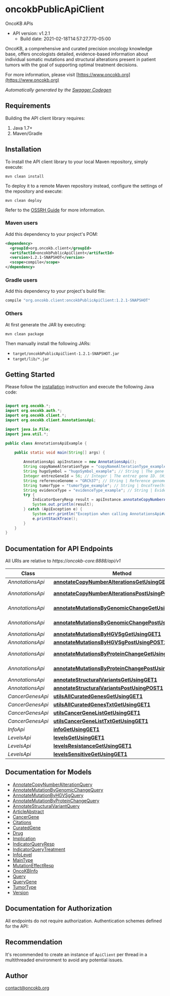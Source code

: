# oncokbPublicApiClient

OncoKB APIs
- API version: v1.2.1
  - Build date: 2021-02-18T14:57:27.770-05:00

OncoKB, a comprehensive and curated precision oncology knowledge base, offers oncologists detailed, evidence-based information about individual somatic mutations and structural alterations present in patient tumors with the goal of supporting optimal treatment decisions.

  For more information, please visit [https://www.oncokb.org](https://www.oncokb.org)

*Automatically generated by the [Swagger Codegen](https://github.com/swagger-api/swagger-codegen)*


## Requirements

Building the API client library requires:
1. Java 1.7+
2. Maven/Gradle

## Installation

To install the API client library to your local Maven repository, simply execute:

```shell
mvn clean install
```

To deploy it to a remote Maven repository instead, configure the settings of the repository and execute:

```shell
mvn clean deploy
```

Refer to the [OSSRH Guide](http://central.sonatype.org/pages/ossrh-guide.html) for more information.

### Maven users

Add this dependency to your project's POM:

```xml
<dependency>
  <groupId>org.oncokb.client</groupId>
  <artifactId>oncokbPublicApiClient</artifactId>
  <version>1.2.1-SNAPSHOT</version>
  <scope>compile</scope>
</dependency>
```

### Gradle users

Add this dependency to your project's build file:

```groovy
compile "org.oncokb.client:oncokbPublicApiClient:1.2.1-SNAPSHOT"
```

### Others

At first generate the JAR by executing:

```shell
mvn clean package
```

Then manually install the following JARs:

* `target/oncokbPublicApiClient-1.2.1-SNAPSHOT.jar`
* `target/lib/*.jar`

## Getting Started

Please follow the [installation](#installation) instruction and execute the following Java code:

```java

import org.oncokb.*;
import org.oncokb.auth.*;
import org.oncokb.client.*;
import org.oncokb.client.AnnotationsApi;

import java.io.File;
import java.util.*;

public class AnnotationsApiExample {

    public static void main(String[] args) {
        
        AnnotationsApi apiInstance = new AnnotationsApi();
        String copyNameAlterationType = "copyNameAlterationType_example"; // String | Copy number alteration type
        String hugoSymbol = "hugoSymbol_example"; // String | The gene symbol used in Human Genome Organisation. Example: BRAF
        Integer entrezGeneId = 56; // Integer | The entrez gene ID. (Higher priority than hugoSymbol). Example: 673
        String referenceGenome = "GRCh37"; // String | Reference genome, either GRCh37 or GRCh38. The default is GRCh37
        String tumorType = "tumorType_example"; // String | OncoTree(http://oncotree.info) tumor type name. The field supports OncoTree Code, OncoTree Name and OncoTree Main type. Example: Melanoma
        String evidenceType = "evidenceType_example"; // String | Evidence type to compute. This could help to improve the performance if you only look for sub-content. Example: ONCOGENIC. All available evidence type are GENE_SUMMARY, MUTATION_SUMMARY, TUMOR_TYPE_SUMMARY, PROGNOSTIC_SUMMARY, DIAGNOSTIC_SUMMARY, ONCOGENIC, MUTATION_EFFECT, PROGNOSTIC_IMPLICATION, DIAGNOSTIC_IMPLICATION, STANDARD_THERAPEUTIC_IMPLICATIONS_FOR_DRUG_SENSITIVITY, STANDARD_THERAPEUTIC_IMPLICATIONS_FOR_DRUG_RESISTANCE, INVESTIGATIONAL_THERAPEUTIC_IMPLICATIONS_DRUG_SENSITIVITY, INVESTIGATIONAL_THERAPEUTIC_IMPLICATIONS_DRUG_RESISTANCE. For multiple evidence types query, use ',' as separator.
        try {
            IndicatorQueryResp result = apiInstance.annotateCopyNumberAlterationsGetUsingGET1(copyNameAlterationType, hugoSymbol, entrezGeneId, referenceGenome, tumorType, evidenceType);
            System.out.println(result);
        } catch (ApiException e) {
            System.err.println("Exception when calling AnnotationsApi#annotateCopyNumberAlterationsGetUsingGET1");
            e.printStackTrace();
        }
    }
}

```

## Documentation for API Endpoints

All URIs are relative to *https://oncokb-core:8888/api/v1*

Class | Method | HTTP request | Description
------------ | ------------- | ------------- | -------------
*AnnotationsApi* | [**annotateCopyNumberAlterationsGetUsingGET1**](docs/AnnotationsApi.md#annotateCopyNumberAlterationsGetUsingGET1) | **GET** /annotate/copyNumberAlterations | annotateCopyNumberAlterationsGet
*AnnotationsApi* | [**annotateCopyNumberAlterationsPostUsingPOST1**](docs/AnnotationsApi.md#annotateCopyNumberAlterationsPostUsingPOST1) | **POST** /annotate/copyNumberAlterations | annotateCopyNumberAlterationsPost
*AnnotationsApi* | [**annotateMutationsByGenomicChangeGetUsingGET1**](docs/AnnotationsApi.md#annotateMutationsByGenomicChangeGetUsingGET1) | **GET** /annotate/mutations/byGenomicChange | annotateMutationsByGenomicChangeGet
*AnnotationsApi* | [**annotateMutationsByGenomicChangePostUsingPOST1**](docs/AnnotationsApi.md#annotateMutationsByGenomicChangePostUsingPOST1) | **POST** /annotate/mutations/byGenomicChange | annotateMutationsByGenomicChangePost
*AnnotationsApi* | [**annotateMutationsByHGVSgGetUsingGET1**](docs/AnnotationsApi.md#annotateMutationsByHGVSgGetUsingGET1) | **GET** /annotate/mutations/byHGVSg | annotateMutationsByHGVSgGet
*AnnotationsApi* | [**annotateMutationsByHGVSgPostUsingPOST1**](docs/AnnotationsApi.md#annotateMutationsByHGVSgPostUsingPOST1) | **POST** /annotate/mutations/byHGVSg | annotateMutationsByHGVSgPost
*AnnotationsApi* | [**annotateMutationsByProteinChangeGetUsingGET1**](docs/AnnotationsApi.md#annotateMutationsByProteinChangeGetUsingGET1) | **GET** /annotate/mutations/byProteinChange | annotateMutationsByProteinChangeGet
*AnnotationsApi* | [**annotateMutationsByProteinChangePostUsingPOST1**](docs/AnnotationsApi.md#annotateMutationsByProteinChangePostUsingPOST1) | **POST** /annotate/mutations/byProteinChange | annotateMutationsByProteinChangePost
*AnnotationsApi* | [**annotateStructuralVariantsGetUsingGET1**](docs/AnnotationsApi.md#annotateStructuralVariantsGetUsingGET1) | **GET** /annotate/structuralVariants | annotateStructuralVariantsGet
*AnnotationsApi* | [**annotateStructuralVariantsPostUsingPOST1**](docs/AnnotationsApi.md#annotateStructuralVariantsPostUsingPOST1) | **POST** /annotate/structuralVariants | annotateStructuralVariantsPost
*CancerGenesApi* | [**utilsAllCuratedGenesGetUsingGET1**](docs/CancerGenesApi.md#utilsAllCuratedGenesGetUsingGET1) | **GET** /utils/allCuratedGenes | utilsAllCuratedGenesGet
*CancerGenesApi* | [**utilsAllCuratedGenesTxtGetUsingGET1**](docs/CancerGenesApi.md#utilsAllCuratedGenesTxtGetUsingGET1) | **GET** /utils/allCuratedGenes.txt | utilsAllCuratedGenesTxtGet
*CancerGenesApi* | [**utilsCancerGeneListGetUsingGET1**](docs/CancerGenesApi.md#utilsCancerGeneListGetUsingGET1) | **GET** /utils/cancerGeneList | utilsCancerGeneListGet
*CancerGenesApi* | [**utilsCancerGeneListTxtGetUsingGET1**](docs/CancerGenesApi.md#utilsCancerGeneListTxtGetUsingGET1) | **GET** /utils/cancerGeneList.txt | utilsCancerGeneListTxtGet
*InfoApi* | [**infoGetUsingGET1**](docs/InfoApi.md#infoGetUsingGET1) | **GET** /info | infoGet
*LevelsApi* | [**levelsGetUsingGET1**](docs/LevelsApi.md#levelsGetUsingGET1) | **GET** /levels | levelsGet
*LevelsApi* | [**levelsResistanceGetUsingGET1**](docs/LevelsApi.md#levelsResistanceGetUsingGET1) | **GET** /levels/resistance | levelsResistanceGet
*LevelsApi* | [**levelsSensitiveGetUsingGET1**](docs/LevelsApi.md#levelsSensitiveGetUsingGET1) | **GET** /levels/sensitive | levelsSensitiveGet


## Documentation for Models

 - [AnnotateCopyNumberAlterationQuery](docs/AnnotateCopyNumberAlterationQuery.md)
 - [AnnotateMutationByGenomicChangeQuery](docs/AnnotateMutationByGenomicChangeQuery.md)
 - [AnnotateMutationByHGVSgQuery](docs/AnnotateMutationByHGVSgQuery.md)
 - [AnnotateMutationByProteinChangeQuery](docs/AnnotateMutationByProteinChangeQuery.md)
 - [AnnotateStructuralVariantQuery](docs/AnnotateStructuralVariantQuery.md)
 - [ArticleAbstract](docs/ArticleAbstract.md)
 - [CancerGene](docs/CancerGene.md)
 - [Citations](docs/Citations.md)
 - [CuratedGene](docs/CuratedGene.md)
 - [Drug](docs/Drug.md)
 - [Implication](docs/Implication.md)
 - [IndicatorQueryResp](docs/IndicatorQueryResp.md)
 - [IndicatorQueryTreatment](docs/IndicatorQueryTreatment.md)
 - [InfoLevel](docs/InfoLevel.md)
 - [MainType](docs/MainType.md)
 - [MutationEffectResp](docs/MutationEffectResp.md)
 - [OncoKBInfo](docs/OncoKBInfo.md)
 - [Query](docs/Query.md)
 - [QueryGene](docs/QueryGene.md)
 - [TumorType](docs/TumorType.md)
 - [Version](docs/Version.md)


## Documentation for Authorization

All endpoints do not require authorization.
Authentication schemes defined for the API:

## Recommendation

It's recommended to create an instance of `ApiClient` per thread in a multithreaded environment to avoid any potential issues.

## Author

contact@oncokb.org

